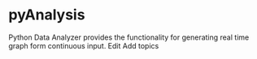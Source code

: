 # pyAnalysis
Python Data Analyzer provides the functionality for generating real time graph form continuous input. Edit Add topics
